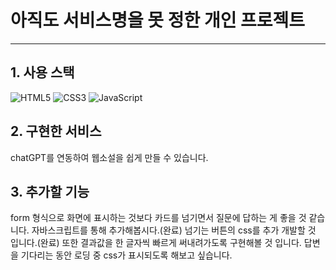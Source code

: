 # 아직도 서비스명을 못 정한 개인 프로젝트
___



## 1. 사용 스택

![HTML5](https://img.shields.io/badge/html5-%23E34F26.svg?style=for-the-badge&logo=html5&logoColor=white) ![CSS3](https://img.shields.io/badge/css3-%231572B6.svg?style=for-the-badge&logo=css3&logoColor=white) ![JavaScript](https://img.shields.io/badge/javascript-%23323330.svg?style=for-the-badge&logo=javascript&logoColor=%23F7DF1E)

 
## 2. 구현한 서비스
chatGPT를 연동하여 웹소설을 쉽게 만들 수 있습니다.

## 3. 추가할 기능
form 형식으로 화면에 표시하는 것보다 카드를 넘기면서 질문에 답하는 게 좋을 것 같습니다. 자바스크립트를 통해 추가해봅시다.(완료)
넘기는 버튼의 css를 추가 개발할 것 입니다.(완료)
또한 결과값을 한 글자씩 빠르게 써내려가도록 구현해볼 것 입니다.
답변을 기다리는 동안 로딩 중 css가 표시되도록 해보고 싶습니다.







